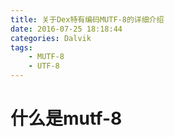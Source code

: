 ```yaml
---
title: 关于Dex特有编码MUTF-8的详细介绍
date: 2016-07-25 18:18:44
categories: Dalvik
tags: 
    - MUTF-8
    - UTF-8
---
```


# 什么是mutf-8























